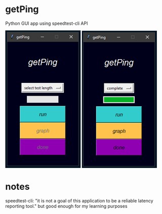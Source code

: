 # getPing
Python GUI app using speedtest-cli API

![complete](https://github.com/geoff-siuciak/getPing/blob/master/images/home.PNG?raw=true)
![home](https://github.com/geoff-siuciak/getPing/blob/master/images/complete.PNG?raw=true)

# notes
speedtest-cli: "it is not a goal of this application to be a reliable latency reporting tool." but good enough for my learning purposes

